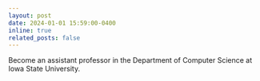 ```yaml
---
layout: post
date: 2024-01-01 15:59:00-0400
inline: true
related_posts: false
---
```


Become an assistant professor in the Department of Computer Science at Iowa State University.
